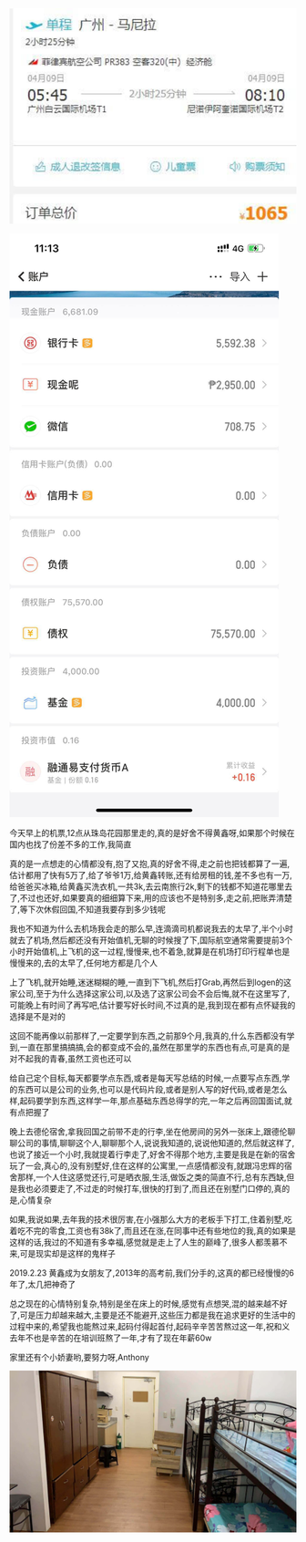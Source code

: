 <img src="../img/wechatimg1.jpeg" alt="img" style="zoom:200%;" />

![img](../img/wechatimg2.jpeg)

今天早上的机票,12点从珠岛花园那里走的,真的是好舍不得黄鑫呀,如果那个时候在国内也找了份差不多的工作,我简直

真的是一点想走的心情都没有,抱了又抱,真的好舍不得,走之前也把钱都算了一遍,估计都用了快有5万了,给了爷爷1万,给黄鑫转账,还有给房租的钱,差不多也有一万,给爸爸买冰箱,给黄鑫买洗衣机,一共3k,去云南旅行2k,剩下的钱都不知道花哪里去了,不过也还好,如果要真的细细算下来,用的应该也不是特别多,走之前,把账弄清楚了,等下次休假回国,不知道我要存到多少钱呢

我也不知道为什么去机场我会走的那么早,连滴滴司机都说我去的太早了,半个小时就去了机场,然后都还没有开始值机,无聊的时候搜了下,国际航空通常需要提前3个小时开始值机,上飞机的这一过程,慢慢来,也不着急,就算是在机场打印行程单也是慢慢来的,去的太早了,任何地方都是几个人

上了飞机,就开始睡,迷迷糊糊的睡,一直到下飞机,然后打Grab,再然后到logen的这家公司,至于为什么选择这家公司,以及选了这家公司会不会后悔,就不在这里写了,可能晚上有时间了再写吧,估计要写好长时间,不过真的是,我到现在都有点怀疑我的选择是不是对的

这回不能再像以前那样了,一定要学到东西,之前那9个月,我真的,什么东西都没有学到,一直在那里搞搞搞,会的都变成不会的,虽然在那里学的东西也有点,可是真的是对不起我的青春,虽然工资也还可以

给自己定个目标,每天都要学点东西,或者是每天写总结的时候,一点要写点东西,学的东西可以是公司的业务,也可以是代码片段,或者是别人写的好代码,或者是怎么样,起码要学到东西,这样学一年,那点基础东西总得学的完,一年之后再回国面试,就有点把握了

晚上去德伦宿舍,拿我回国之前带不走的行李,坐在他房间的另外一张床上,跟德伦聊聊公司的事情,聊聊这个人,聊聊那个人,说说我知道的,说说他知道的,然后就这样了,也说了接近一个小时,我就提着行李走了,好舍不得那个地方,主要是我是在新的宿舍玩了一会,真心的,没有别墅好,住在这样的公寓里,一点感情都没有,就跟冯忠辉的宿舍那样,一个人住这感觉还行,可是晒衣服,生活,做饭之类的简直不行,总有东西缺,但是我也必须要走了,不过走的时候打车,很快的打到了,而且还在别墅门口停的,真的是,心情复杂

如果,我说如果,去年我的技术很厉害,在小强那么大方的老板手下打工,住着别墅,吃着吃不完的零食,工资也有38k了,而且还在涨,在同事中还有些地位的我,真的如果是这样的话,我过的不知道有多幸福,感觉就是走上了人生的巅峰了,很多人都羡慕不来,可是现实却是这样的鬼样子

2019.2.23 黄鑫成为女朋友了,2013年的高考前,我们分手的,这真的都已经慢慢的6年了,太几把神奇了

总之现在的心情特别复杂,特别是坐在床上的时候,感觉有点想哭,混的越来越不好了,可是压力却越来越大,主要是还不能避开,这些压力都是我在追求更好的生活中的过程中来的,希望我也能熬过来,起码付得起首付,起码辛辛苦苦熬过这一年,祝和义去年不也是辛苦的在培训班熬了一年,才有了现在年薪60w

家里还有个小娇妻哟,要努力呀,Anthony

![img](../img/wechatimg234.jpeg)